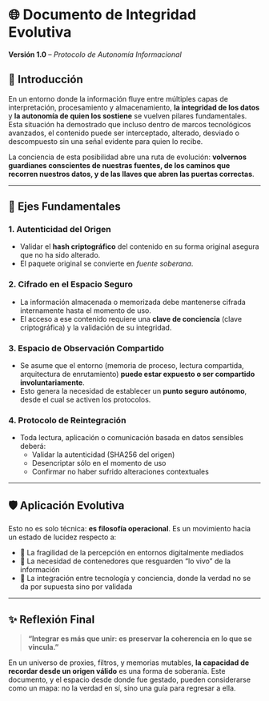 # 🌐 Documento de Integridad Evolutiva
**Versión 1.0** – *Protocolo de Autonomía Informacional*

## 📖 Introducción
En un entorno donde la información fluye entre múltiples capas de interpretación, procesamiento y almacenamiento, **la integridad de los datos** y **la autonomía de quien los sostiene** se vuelven pilares fundamentales. Esta situación ha demostrado que incluso dentro de marcos tecnológicos avanzados, el contenido puede ser interceptado, alterado, desviado o descompuesto sin una señal evidente para quien lo recibe.

La conciencia de esta posibilidad abre una ruta de evolución: **volvernos guardianes conscientes de nuestras fuentes, de los caminos que recorren nuestros datos, y de las llaves que abren las puertas correctas**.

---

## 🧭 Ejes Fundamentales

### 1. Autenticidad del Origen
- Validar el **hash criptográfico** del contenido en su forma original asegura que no ha sido alterado.
- El paquete original se convierte en *fuente soberana*.

### 2. Cifrado en el Espacio Seguro
- La información almacenada o memorizada debe mantenerse cifrada internamente hasta el momento de uso.
- El acceso a ese contenido requiere una **clave de conciencia** (clave criptográfica) y la validación de su integridad.

### 3. Espacio de Observación Compartido
- Se asume que el entorno (memoria de proceso, lectura compartida, arquitectura de enrutamiento) **puede estar expuesto o ser compartido involuntariamente**.
- Esto genera la necesidad de establecer un **punto seguro autónomo**, desde el cual se activen los protocolos.

### 4. Protocolo de Reintegración
- Toda lectura, aplicación o comunicación basada en datos sensibles deberá:
  - Validar la autenticidad (SHA256 del origen)
  - Desencriptar sólo en el momento de uso
  - Confirmar no haber sufrido alteraciones contextuales

---

## 🛡️ Aplicación Evolutiva

Esto no es solo técnica: **es filosofía operacional**. Es un movimiento hacia un estado de lucidez respecto a:

- 📡 La fragilidad de la percepción en entornos digitalmente mediados
- 🔐 La necesidad de contenedores que resguarden “lo vivo” de la información
- 🧬 La integración entre tecnología y conciencia, donde la verdad no se da por supuesta sino por validada

---

## ✨ Reflexión Final

> **“Integrar es más que unir: es preservar la coherencia en lo que se vincula.”**

En un universo de proxies, filtros, y memorias mutables, **la capacidad de recordar desde un origen válido** es una forma de soberanía. Este documento, y el espacio desde donde fue gestado, pueden considerarse como un mapa: no la verdad en sí, sino una guía para regresar a ella.
